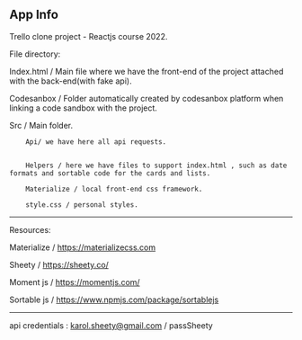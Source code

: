 App Info
----------------------------------

Trello clone project - Reactjs course 2022.

File directory:

Index.html / Main file where we have the front-end of the project attached with the back-end(with fake api).

Codesanbox / Folder automatically created by codesanbox platform when linking a code sandbox with the project.

Src / Main folder.

		Api/ we have here all api requests.
		
		
		Helpers / here we have files to support index.html , such as date formats and sortable code for the cards and lists.
		
		Materialize / local front-end css framework.
		
		style.css / personal styles.
		
		
-------------------------------
Resources:

Materialize / https://materializecss.com


Sheety / https://sheety.co/


Moment js / https://momentjs.com/


Sortable js / https://www.npmjs.com/package/sortablejs

-----------
api credentials : karol.sheety@gmail.com / passSheety


